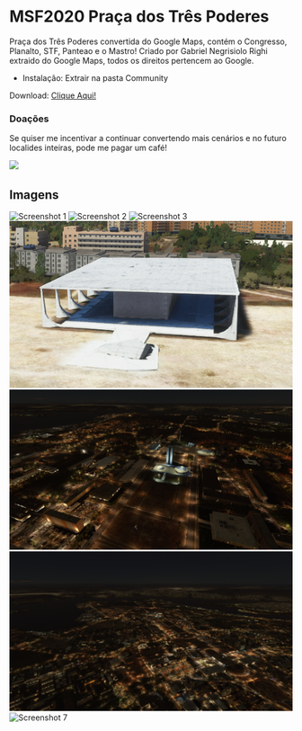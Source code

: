 # MSF2020 Praça dos Três Poderes
Praça dos Três Poderes convertida do Google Maps, contém o Congresso, Planalto, STF, Panteao e o Mastro!
Criado por Gabriel Negrisiolo Righi extraido do Google Maps, todos os direitos pertencem ao Google.


* Instalação: 
Extrair na pasta Community

Download: [Clique Aqui!](https://github.com/gabreek/MSF2020-Praca-tres-poderes/raw/master/Pra%C3%A7a%20dos%20Tr%C3%AAs%20Poderes%20-%20MFS2020.rar)

### Doações
Se quiser me incentivar a continuar convertendo mais cenários e no futuro localides inteiras, pode me pagar um café!

[![](https://www.paypalobjects.com/en_US/i/btn/btn_donateCC_LG.gif)](https://www.paypal.com/cgi-bin/webscr?cmd=_s-xclick&hosted_button_id=28W4VUQQ558U2)

## Imagens

![Screenshot 1](/1.png)
![Screenshot 2](/2.png)
![Screenshot 3](/3.png)
![Screenshot 4](/4.png)
![Screenshot 5](/5.png)
![Screenshot 6](/6.png)
![Screenshot 7](/7.png)
